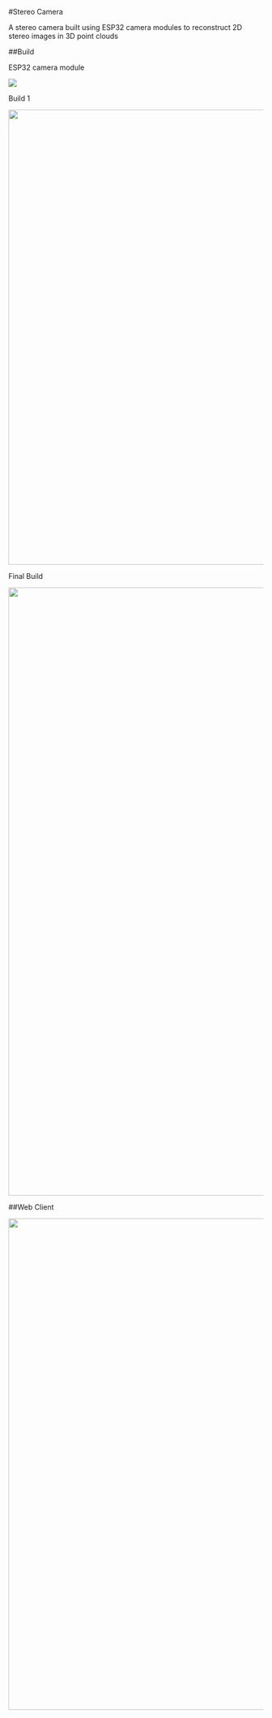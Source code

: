 #Stereo Camera

A stereo camera built using ESP32 camera modules to reconstruct 2D stereo images in 3D point clouds

##Build

ESP32 camera module

<img src="https://github.com/Lanka-Vasanth/StereoVision_Project/blob/master/CameraModule.jpg" />

Build 1

<img src="https://github.com/Lanka-Vasanth/StereoVision_Project/blob/master/build1.png" width="940" height="898" />

Final Build

<img src="https://github.com/Lanka-Vasanth/StereoVision_Project/blob/master/build2.jpg" width="1599" height="1200" />


##Web Client

<img src="https://github.com/Lanka-Vasanth/StereoVision_Project/blob/master/WebClient.png" width="1920" height="970" />


